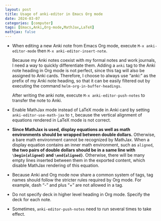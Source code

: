 ```yaml
---
layout: post
title: Usage of anki-editor in Emacs Org mode
date: 2024-03-07
categories: [computer]
tags: [Emacs,Anki,Org-mode,MathJax,LaTeX]
mathjax: false
---
```


-   When editing a new Anki note from Emacs Org mode, execute `M-x anki-editor-mode` then `M-x anki-editor-insert-note`.
    
    Because my Anki notes coexist with my formal notes and work journals, I need a way to quickly differentiate them. Adding a `anki` tag to the Anki note heading in Org mode is not perfect, since this tag will also be assigned to Anki cards. Therefore, I choose to always use &ldquo;anki:&rdquo; as the prefix of my Anki note heading, so that it can be easily filtered out by executing the command `helm-org-in-buffer-headings`.
    
    After writing the anki note, execute `M-x anki-editor-push-notes` to transfer the note to Anki.

-   Enable MathJax mode instead of LaTeX mode in Anki card by setting `anki-editor-use-math-jax` to `t`, because the vertical alignment of equations rendered in LaTeX mode is not correct.
-   **Since MathJax is used, display equations as well as math environments should be wrapped between double dollars.** Otherwise, a bare math environment cannot be recognized by MathJax. When a display equation contains an inner math environment, such as `aligned`, **the two pairs of double dollars should be in a same line with `\begin{aligned}` and `\end{aligned}`**. Otherwise, there will be many empty lines inserted between them in the exported content, which disable MathJax rendering of this equation.
-   Because Anki and Org mode now share a common system of tags, tag names should follow the stricter rules required by Org mode. For example, dash &ldquo;-&rdquo; and plus &ldquo;+&rdquo; are not allowed in a tag.
-   Do not specify deck in higher level heading in Org mode. Specify the deck for each note.
-   Sometimes, `anki-editor-push-notes` need to run several times to take effect.
